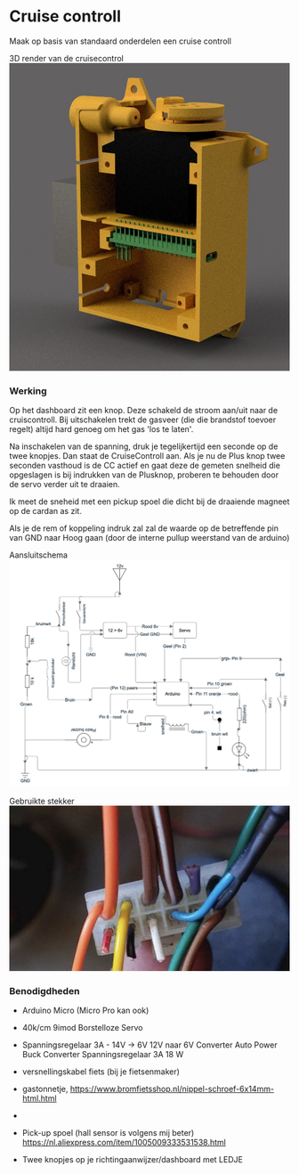 # Cruise controll
Maak op basis van standaard onderdelen een cruise controll


3D render van de cruisecontrol
![](images/3Drender1.jpg)


### Werking
Op het dashboard zit een knop. Deze schakeld de stroom aan/uit naar de cruiscontroll. Bij uitschakelen trekt de gasveer (die die brandstof toevoer regelt) altijd hard genoeg om het gas 'los te laten'.

Na inschakelen van de spanning, druk je tegelijkertijd een seconde op de twee knopjes. Dan staat de CruiseControll aan. Als je nu de Plus knop twee seconden vasthoud is de CC actief en gaat deze de gemeten snelheid die opgeslagen is bij indrukken van de Plusknop, proberen te behouden door de servo verder uit te draaien. 

Ik meet de sneheid met een pickup spoel die dicht bij de draaiende magneet op de cardan as zit.

Als je de rem of koppeling indruk zal zal de waarde op de betreffende pin van GND naar Hoog gaan (door de interne pullup weerstand van de arduino)

Aansluitschema
![](images/Aansluitschema.jpg)

Gebruikte stekker
![](images/stekker.jpg)

### Benodigdheden

* Arduino Micro (Micro Pro kan ook)
* 40k/cm 9imod Borstelloze Servo
* Spanningsregelaar 3A - 14V -> 6V 12V naar 6V Converter Auto Power Buck Converter Spanningsregelaar 3A 18 W 
* versnellingskabel fiets (bij je fietsenmaker)
* gastonnetje, https://www.bromfietsshop.nl/nippel-schroef-6x14mm-html.html
* 
* Pick-up spoel (hall sensor is volgens mij beter) https://nl.aliexpress.com/item/1005009333531538.html

* Twee knopjes op je richtingaanwijzer/dashboard met LEDJE


